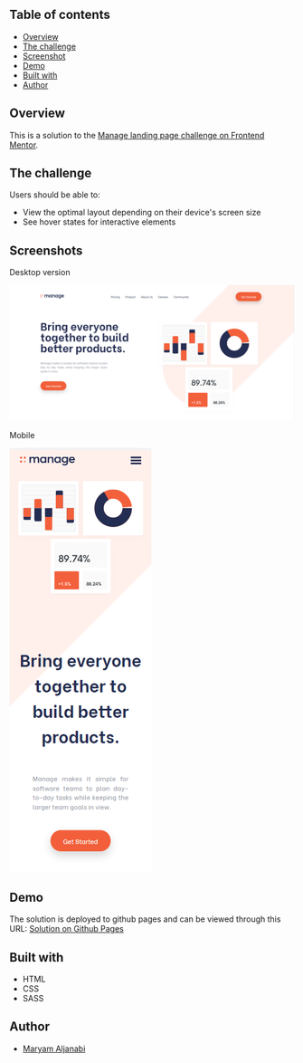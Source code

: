 ## Table of contents

- [Overview](#overview)
- [The challenge](#the-challenge)
- [Screenshot](#screenshot)
- [Demo](#demo)
- [Built with](#built-with)
- [Author](#author)

## Overview

This is a solution to the [Manage landing page challenge on Frontend Mentor](https://www.frontendmentor.io/challenges/manage-landing-page-SLXqC6P5).

## The challenge

Users should be able to:

- View the optimal layout depending on their device's screen size
- See hover states for interactive elements

## Screenshots

Desktop version

![Desktop screenshot](./screenshot-desktop.png)

Mobile

![Mobile screenshot](./screenshot-mobile.png)

## Demo

The solution is deployed to github pages and can be viewed through this URL: [Solution on Github Pages](https://maryamaljanabi.github.io/frontend-mentor-manage-landing-page/)

## Built with

- HTML
- CSS
- SASS

## Author

- [Maryam Aljanabi](https://github.com/maryamaljanabi)

